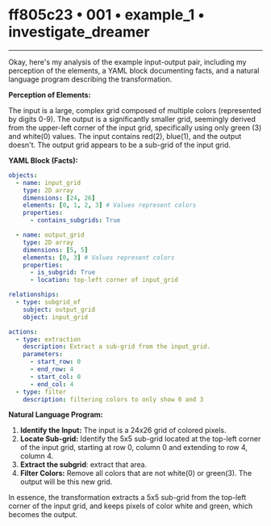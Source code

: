 # ff805c23 • 001 • example_1 • investigate_dreamer

---
Okay, here's my analysis of the example input-output pair, including my perception of the elements, a YAML block documenting facts, and a natural language program describing the transformation.

**Perception of Elements:**

The input is a large, complex grid composed of multiple colors (represented by digits 0-9). The output is a significantly smaller grid, seemingly derived from the upper-left corner of the input grid, specifically using only green (3) and white(0) values. The input contains red(2), blue(1), and the output doesn't. The output grid appears to be a sub-grid of the input grid.

**YAML Block (Facts):**



```yaml
objects:
  - name: input_grid
    type: 2D array
    dimensions: [24, 26]
    elements: [0, 1, 2, 3] # Values represent colors
    properties:
      - contains_subgrids: True

  - name: output_grid
    type: 2D array
    dimensions: [5, 5]
    elements: [0, 3] # Values represent colors
    properties:
      - is_subgrid: True
      - location: top-left corner of input_grid

relationships:
  - type: subgrid_of
    subject: output_grid
    object: input_grid

actions:
  - type: extraction
    description: Extract a sub-grid from the input_grid.
    parameters:
      - start_row: 0
      - end_row: 4
      - start_col: 0
      - end_col: 4
  - type: filter
    description: filtering colors to only show 0 and 3
```



**Natural Language Program:**

1.  **Identify the Input:**  The input is a 24x26 grid of colored pixels.
2.  **Locate Sub-grid:** Identify the 5x5 sub-grid located at the top-left corner of the input grid, starting at row 0, column 0 and extending to row 4, column 4.
3. **Extract the subgrid**: extract that area.
4.  **Filter Colors:** Remove all colors that are not white(0) or green(3). The output will be this new grid.

In essence, the transformation extracts a 5x5 sub-grid from the top-left corner of the input grid, and keeps pixels of color white and green, which becomes the output.

